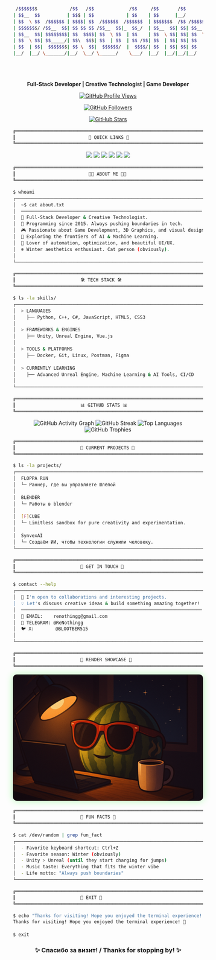 
<div align="center">

```bash
 /$$$$$$$            /$$   /$$             /$$     /$$       /$$                              
| $$__  $$          | $$$ | $$            | $$    | $$      |__/                              
| $$  \ $$  /$$$$$$ | $$$$| $$  /$$$$$$  /$$$$$$  | $$$$$$$  /$$ /$$$$$$$   /$$$$$$   /$$$$$$ 
| $$$$$$$/ /$$__  $$| $$ $$ $$ /$$__  $$|_  $$_/  | $$__  $$| $$| $$__  $$ /$$__  $$ /$$__  $$
| $$__  $$| $$$$$$$$| $$  $$$$| $$  \ $$  | $$    | $$  \ $$| $$| $$  \ $$| $$  \ $$| $$  \ $$
| $$  \ $$| $$_____/| $$\  $$$| $$  | $$  | $$ /$$| $$  | $$| $$| $$  | $$| $$  | $$| $$  | $$
| $$  | $$|  $$$$$$$| $$ \  $$|  $$$$$$/  |  $$$$/| $$  | $$| $$| $$  | $$|  $$$$$$$|  $$$$$$$
|__/  |__/ \_______/|__/  \__/ \______/    \___/  |__/  |__/|__/|__/  |__/ \____  $$ \____  $$
                                                                           /$$  \ $$ /$$  \ $$
                                                                          |  $$$$$$/|  $$$$$$/
                                                                           \______/  \______/ 
```

**Full-Stack Developer | Creative Technologist | Game Developer**

[![GitHub Profile Views](https://count.getloli.com/get/@renothingg?theme=rule34)](https://github.com/renothingg)

[![GitHub Followers](https://img.shields.io/github/followers/renothingg?label=Followers&style=for-the-badge&color=00ff00)](https://github.com/renothingg)

[![GitHub Stars](https://img.shields.io/github/stars/renothingg?label=Stars&style=for-the-badge&color=00ff00)](https://github.com/renothingg)

</div>

```bash
╔══════════════════════════════════════════════════════════════════════════╗
║                           🔗 QUICK LINKS 🔗                             ║
╚══════════════════════════════════════════════════════════════════════════╝
```
<p align="center">
  <a href="https://renothingg.github.io/ReNothingg/"><img src="https://img.shields.io/badge/🌐_WEBSITE-00ff00?style=for-the-badge&logo=probot&logoColor=black"></a>
  <a href="https://t.me/ReNothingg"><img src="https://img.shields.io/badge/💬_TELEGRAM-0088CC?style=for-the-badge&logo=telegram&logoColor=white"></a>
  <a href="https://steamcommunity.com/id/Arbuzekkk"><img src="https://img.shields.io/badge/🎮_STEAM-181B21?style=for-the-badge&logo=steam&logoColor=white"></a>
  <a href="https://www.tiktok.com/@renothingg"><img src="https://img.shields.io/badge/📱_TIKTOK-000000?style=for-the-badge&logo=tiktok&logoColor=white"></a>
  <a href="https://x.com/BLOOTBER515"><img src="https://img.shields.io/badge/🐦_X_(TWITTER)-000000?style=for-the-badge&logo=x&logoColor=white"></a>
  <a href="https://boosty.to/blootber"><img src="https://img.shields.io/badge/💝_SUPPORT-FF5C00?style=for-the-badge&logo=boosty&logoColor=white"></a>
</p>

```bash
╔══════════════════════════════════════════════════════════════════════════╗
║                           👨‍💻 ABOUT ME 👨‍💻                                ║
╚══════════════════════════════════════════════════════════════════════════╝
```

```bash
$ whoami
┌─────────────────────────────────────────────────────────────────────────┐
│  ~$ cat about.txt                                                       │
│  ───────────────────────────────────────────────────────────────────    │
│  🎯 Full-Stack Developer & Creative Technologist.                       │
│  🚀 Programming since 2015. Always pushing boundaries in tech.          │
│  🎮 Passionate about Game Development, 3D Graphics, and visual design.  │
│  🤖 Exploring the frontiers of AI & Machine Learning.                   │
│  🎨 Lover of automation, optimization, and beautiful UI/UX.             │
│  ❄️ Winter aesthetics enthusiast. Cat person (obviously).               │
│                                                                         │
└─────────────────────────────────────────────────────────────────────────┘
```

```bash
╔══════════════════════════════════════════════════════════════════════════╗
║                        🛠️ TECH STACK 🛠️                                 ║
╚══════════════════════════════════════════════════════════════════════════╝
```

```bash
$ ls -la skills/
┌─────────────────────────────────────────────────────────────────────────┐
│  > LANGUAGES                                                            │
│    ├── Python, C++, C#, JavaScript, HTML5, CSS3                         │
│                                                                         │
│  > FRAMEWORKS & ENGINES                                                 │
│    ├── Unity, Unreal Engine, Vue.js                                     │
│                                                                         │
│  > TOOLS & PLATFORMS                                                    │
│    ├── Docker, Git, Linux, Postman, Figma                               │
│                                                                         │
│  > CURRENTLY LEARNING                                                   │
│    ├── Advanced Unreal Engine, Machine Learning & AI Tools, CI/CD       │
│                                                                         │
└─────────────────────────────────────────────────────────────────────────┘
```

```bash
╔══════════════════════════════════════════════════════════════════════════╗
║                        📊 GITHUB STATS 📊                               ║
╚══════════════════════════════════════════════════════════════════════════╝
```
<div align="center">

![GitHub Activity Graph](https://github-readme-activity-graph.vercel.app/graph?username=renothingg&bg_color=0d1117&color=00ff00&line=00ff00&point=00ff00&area=true&area_color=0a0a0a&radius=8&hide_border=true)
![GitHub Streak](https://github-readme-streak-stats.herokuapp.com/?user=ReNothingg&theme=dark&hide_border=true&background=0d1117&stroke=00ff00&ring=00ff00&fire=00ff00&currStreakNum=00ff00&sideNums=00ff00&currStreakLabel=00ff00&sideLabels=00ff00&dates=666666)
![Top Languages](https://github-readme-stats.vercel.app/api/top-langs/?username=renothingg&layout=compact&langs_count=6&theme=dark&hide_border=true&bg_color=0d1117&title_color=00ff00&text_color=ffffff&icon_color=00ff00)
![GitHub Trophies](https://github-profile-trophy.vercel.app/?username=renothingg&theme=dark&no-bg=true&no-frame=true&margin-w=10&margin-h=10&title=MultiLanguage,Repositories,Stars,Commits,Issues,PullRequest)

</div>

```bash
╔══════════════════════════════════════════════════════════════════════════╗
║                        🎯 CURRENT PROJECTS 🎯                           ║
╚══════════════════════════════════════════════════════════════════════════╝
```

```bash
$ ls -la projects/
┌─────────────────────────────────────────────────────────────────────────┐
│  FLOPPA RUN                                                             │
│  └─ Раннер, где вы управляете Шлёпой                                    │
│                                                                         │
│  BLENDER                                                                │
│  └─ Работы в blender                                                    │
│                                                                         │
│  [F]CUBE                                                                │
│  └─ Limitless sandbox for pure creativity and experimentation.          │
│                                                                         │
│  SynvexAI                                                               │
│  └─ Создаём ИИ, чтобы технологии служили человеку.                      │
└─────────────────────────────────────────────────────────────────────────┘
```

```bash
╔══════════════════════════════════════════════════════════════════════════╗
║                        🚀 GET IN TOUCH 🚀                               ⥥
╚══════════════════════════════════════════════════════════════════════════╝
```

```bash
$ contact --help
┌─────────────────────────────────────────────────────────────────────────┐
│  🤝 I'm open to collaborations and interesting projects.                │
│  💡 Let's discuss creative ideas & build something amazing together!     │
│  ───────────────────────────────────────────────────────────────────    │
│  📧 EMAIL:    renothingg@gmail.com                                      │
│  💬 TELEGRAM: @ReNothingg                                               │
│  🐦 X:        @BLOOTBER515                                              │
│                                                                         │
└─────────────────────────────────────────────────────────────────────────┘
```

```bash
╔══════════════════════════════════════════════════════════════════════════╗
║                        🎨 RENDER SHOWCASE 🎨                            ║
╚══════════════════════════════════════════════════════════════════════════╝
```

<div align="center">
  <img src="render1.png" alt="3D Render Showcase" width="600" style="border-radius: 10px; box-shadow: 0 0 20px rgba(0, 255, 0, 0.3);" />
</div>

```bash
╔══════════════════════════════════════════════════════════════════════════╗
║                        🎉 FUN FACTS 🎉                                  ║
╚══════════════════════════════════════════════════════════════════════════╝
```

```bash
$ cat /dev/random | grep fun_fact
┌─────────────────────────────────────────────────────────────────────────┐
│  - Favorite keyboard shortcut: Ctrl+Z                                   │
│  - Favorite season: Winter (obviously)                                  │
│  - Unity > Unreal (until they start charging for jumps)                 │
│  - Music taste: Everything that fits the winter vibe                    │
│  - Life motto: "Always push boundaries"                                 │
└─────────────────────────────────────────────────────────────────────────┘
```

```bash
╔══════════════════════════════════════════════════════════════════════════╗
║                        🚪 EXIT 🚪                                       ║
╚══════════════════════════════════════════════════════════════════════════╝
```

```bash
$ echo "Thanks for visiting! Hope you enjoyed the terminal experience! 🚀"
Thanks for visiting! Hope you enjoyed the terminal experience! 🚀

$ exit
```
<div align="center">

### ✨ **Спасибо за визит! / Thanks for stopping by!** ✨
</div>